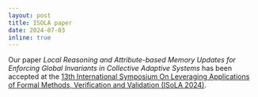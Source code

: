 ```yaml
---
layout: post
title: ISOLA paper
date: 2024-07-03
inline: true
---
```

Our paper *Local Reasoning and Attribute-based Memory Updates for Enforcing Global Invariants in Collective Adaptive Systems* has been accepted at the [13th International Symposium On Leveraging Applications of Formal Methods, Verification and Validation (ISoLA 2024)](https://2024-isola.isola-conference.org).
